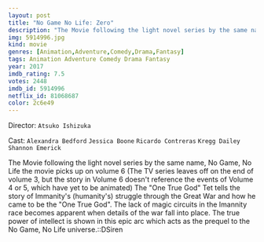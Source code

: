 ```yaml
---
layout: post
title: "No Game No Life: Zero"
description: "The Movie following the light novel series by the same name, No Game, No Life the movie picks up on volume 6 (The TV series leaves off on the end of volume 3, but the story in Volume 6 doesn't reference the events of Volume 4 or 5, which have yet to be animated) The One True God Tet tells the story of Immanity's (humanity's) struggle through the Great War and how he came to be the One True God. The lack of magic circuits in the Imannity race becomes apparent when details of the war fall into place. The true power of intellect.."
img: 5914996.jpg
kind: movie
genres: [Animation,Adventure,Comedy,Drama,Fantasy]
tags: Animation Adventure Comedy Drama Fantasy 
year: 2017
imdb_rating: 7.5
votes: 2448
imdb_id: 5914996
netflix_id: 81068687
color: 2c6e49
---
```

Director: `Atsuko Ishizuka`  

Cast: `Alexandra Bedford` `Jessica Boone` `Ricardo Contreras` `Kregg Dailey` `Shannon Emerick` 

The Movie following the light novel series by the same name, No Game, No Life the movie picks up on volume 6 (The TV series leaves off on the end of volume 3, but the story in Volume 6 doesn't reference the events of Volume 4 or 5, which have yet to be animated) The "One True God" Tet tells the story of Immanity's (humanity's) struggle through the Great War and how he came to be the "One True God". The lack of magic circuits in the Imannity race becomes apparent when details of the war fall into place. The true power of intellect is shown in this epic arc which acts as the prequel to the No Game, No Life universe.::DSiren